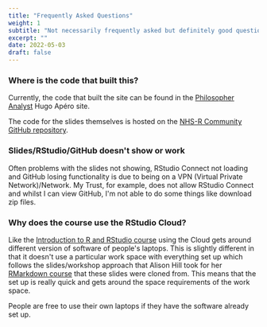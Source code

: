```yaml
---
title: "Frequently Asked Questions"
weight: 1
subtitle: "Not necessarily frequently asked but definitely good questions"
excerpt: ""
date: 2022-05-03
draft: false
---
```


### Where is the code that built this?

Currently, the code that built the site can be found in the [Philosopher Analyst](https://github.com/Lextuga007/Philosopher-Analyst-Netlify/tree/main/content/intro-r) Hugo Apéro site.

The code for the slides themselves is hosted on the [NHS-R Community GitHub repository](https://github.com/nhs-r-community/rmarkdown_intro).


### Slides/RStudio/GitHub doesn't show or work

Often problems with the slides not showing, RStudio Connect not loading and GitHub losing functionality is due to being on a VPN (Virtual Private Network)/Network. My Trust, for example, does not allow RStudio Connect and whilst I can view GitHub, I'm not able to do some things like download zip files. 

### Why does the course use the RStudio Cloud?

Like the [Introduction to R and RStudio course](https://philosopher-analyst.netlify.app/intro-r/) using the Cloud gets around different version of software of people's laptops. This is slightly different in that it doesn't use a particular work space with everything set up which follows the slides/workshop approach that Alison Hill took for her [RMarkdown course](https://ysc-rmarkdown.netlify.app/) that these slides were cloned from. This means that the set up is really quick and gets around the space requirements of the work space. 

People are free to use their own laptops if they have the software already set up.
